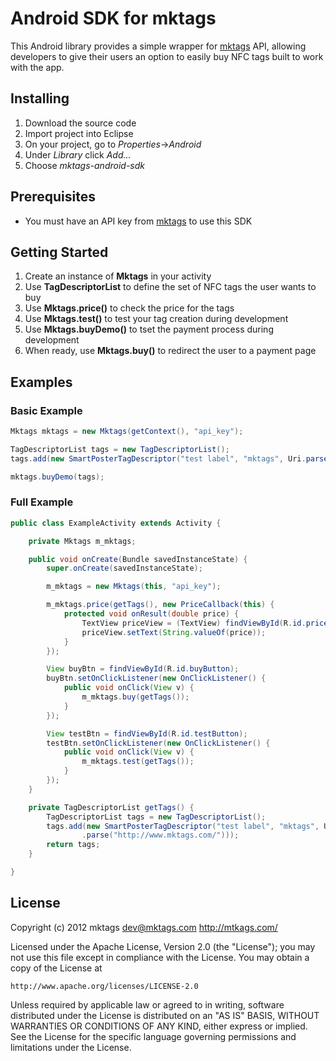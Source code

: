 # Android SDK for mktags

This Android library provides a simple wrapper for [mktags](http://www.mktags.com/) API, allowing developers to give their users an option to easily buy NFC tags built to work with the app.

## Installing

1. Download the source code
2. Import project into Eclipse
3. On your project, go to *Properties*->*Android*
4. Under *Library* click *Add...*
5. Choose *mktags-android-sdk*

## Prerequisites

* You must have an API key from [mktags](http://www.mktags.com/) to use this SDK

## Getting Started

1. Create an instance of **Mktags** in your activity
2. Use **TagDescriptorList** to define the set of NFC tags the user wants to buy
3. Use **Mktags.price()** to check the price for the tags
4. Use **Mktags.test()** to test your tag creation during development
5. Use **Mktags.buyDemo()** to tset the payment process during development 
6. When ready, use **Mktags.buy()** to redirect the user to a payment page

## Examples

### Basic Example

```java
Mktags mktags = new Mktags(getContext(), "api_key");

TagDescriptorList tags = new TagDescriptorList();
tags.add(new SmartPosterTagDescriptor("test label", "mktags", Uri.parse("http://www.mktags.com/")));

mktags.buyDemo(tags);
```

### Full Example

```java
public class ExampleActivity extends Activity {

	private Mktags m_mktags;

	public void onCreate(Bundle savedInstanceState) {
		super.onCreate(savedInstanceState);

		m_mktags = new Mktags(this, "api_key");

		m_mktags.price(getTags(), new PriceCallback(this) {
			protected void onResult(double price) {
				TextView priceView = (TextView) findViewById(R.id.price);
				priceView.setText(String.valueOf(price));
			}
		});

		View buyBtn = findViewById(R.id.buyButton);
		buyBtn.setOnClickListener(new OnClickListener() {
			public void onClick(View v) {
				m_mktags.buy(getTags());
			}
		});

		View testBtn = findViewById(R.id.testButton);
		testBtn.setOnClickListener(new OnClickListener() {
			public void onClick(View v) {
				m_mktags.test(getTags());
			}
		});
	}

	private TagDescriptorList getTags() {
		TagDescriptorList tags = new TagDescriptorList();
		tags.add(new SmartPosterTagDescriptor("test label", "mktags", Uri
				.parse("http://www.mktags.com/")));
		return tags;
	}

}
```

## License

Copyright (c) 2012 mktags <dev@mktags.com>
http://mtkags.com/

Licensed under the Apache License, Version 2.0 (the "License");
you may not use this file except in compliance with the License.
You may obtain a copy of the License at

    http://www.apache.org/licenses/LICENSE-2.0

Unless required by applicable law or agreed to in writing, software
distributed under the License is distributed on an "AS IS" BASIS,
WITHOUT WARRANTIES OR CONDITIONS OF ANY KIND, either express or implied.
See the License for the specific language governing permissions and
limitations under the License.